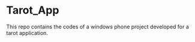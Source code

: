 # Tarot_App

This repo contains the codes of a windows phone project developed for a tarot application.
